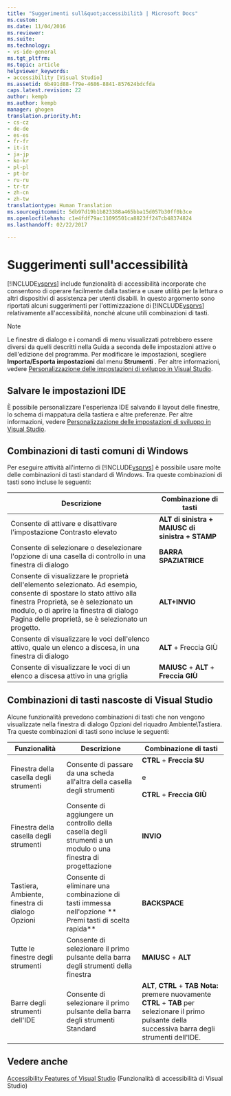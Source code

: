```yaml
---
title: "Suggerimenti sull&quot;accessibilità | Microsoft Docs"
ms.custom: 
ms.date: 11/04/2016
ms.reviewer: 
ms.suite: 
ms.technology:
- vs-ide-general
ms.tgt_pltfrm: 
ms.topic: article
helpviewer_keywords:
- accessibility [Visual Studio]
ms.assetid: 6b491d88-f79e-4686-8841-857624bdcfda
caps.latest.revision: 22
author: kempb
ms.author: kempb
manager: ghogen
translation.priority.ht:
- cs-cz
- de-de
- es-es
- fr-fr
- it-it
- ja-jp
- ko-kr
- pl-pl
- pt-br
- ru-ru
- tr-tr
- zh-cn
- zh-tw
translationtype: Human Translation
ms.sourcegitcommit: 5db97d19b1b823388a465bba15d057b30ff0b3ce
ms.openlocfilehash: c1e4fdf79ac11095501ca8823ff247cb48374824
ms.lasthandoff: 02/22/2017

---
```

# <a name="accessibility-tips-and-tricks"></a>Suggerimenti sull'accessibilità
[!INCLUDE[vsprvs](../../code-quality/includes/vsprvs_md.md)] include funzionalità di accessibilità incorporate che consentono di operare facilmente dalla tastiera e usare utilità per la lettura o altri dispositivi di assistenza per utenti disabili. In questo argomento sono riportati alcuni suggerimenti per l'ottimizzazione di [!INCLUDE[vsprvs](../../code-quality/includes/vsprvs_md.md)] relativamente all'accessibilità, nonché alcune utili combinazioni di tasti.  
  
> [!NOTE]
>  Le finestre di dialogo e i comandi di menu visualizzati potrebbero essere diversi da quelli descritti nella Guida a seconda delle impostazioni attive o dell'edizione del programma. Per modificare le impostazioni, scegliere **Importa/Esporta impostazioni** dal menu **Strumenti** . Per altre informazioni, vedere [Personalizzazione delle impostazioni di sviluppo in Visual Studio](http://msdn.microsoft.com/en-us/22c4debb-4e31-47a8-8f19-16f328d7dcd3).  
  
## <a name="save-your-ide-settings"></a>Salvare le impostazioni IDE  
 È possibile personalizzare l'esperienza IDE salvando il layout delle finestre, lo schema di mappatura della tastiera e altre preferenze. Per altre informazioni, vedere [Personalizzazione delle impostazioni di sviluppo in Visual Studio](http://msdn.microsoft.com/en-us/22c4debb-4e31-47a8-8f19-16f328d7dcd3).  
  
## <a name="common-windows-shortcut-key-combinations"></a>Combinazioni di tasti comuni di Windows  
 Per eseguire attività all'interno di [!INCLUDE[vsprvs](../../code-quality/includes/vsprvs_md.md)] è possibile usare molte delle combinazioni di tasti standard di Windows. Tra queste combinazioni di tasti sono incluse le seguenti:  
  
|Descrizione|Combinazione di tasti|  
|-----------------|---------------------|  
|Consente di attivare e disattivare l'impostazione Contrasto elevato|**ALT di sinistra + MAIUSC di sinistra + STAMP**|  
|Consente di selezionare o deselezionare l'opzione di una casella di controllo in una finestra di dialogo|**BARRA SPAZIATRICE**|  
|Consente di visualizzare le proprietà dell'elemento selezionato. Ad esempio, consente di spostare lo stato attivo alla finestra Proprietà, se è selezionato un modulo, o di aprire la finestra di dialogo Pagina delle proprietà, se è selezionato un progetto.|**ALT+INVIO**|  
|Consente di visualizzare le voci dell'elenco attivo, quale un elenco a discesa, in una finestra di dialogo|**ALT** + Freccia GIÙ|  
|Consente di visualizzare le voci di un elenco a discesa attivo in una griglia|**MAIUSC** + **ALT** + **Freccia GIÙ**|  
  
## <a name="hidden-visual-studio-shortcut-key-combinations"></a>Combinazioni di tasti nascoste di Visual Studio  
 Alcune funzionalità prevedono combinazioni di tasti che non vengono visualizzate nella finestra di dialogo Opzioni del riquadro Ambiente\Tastiera. Tra queste combinazioni di tasti sono incluse le seguenti:  
  
|Funzionalità|Descrizione|Combinazione di tasti|  
|-------------|-----------------|---------------------|  
|Finestra della casella degli strumenti|Consente di passare da una scheda all'altra della casella degli strumenti|**CTRL** + **Freccia SU**<br /><br /> e<br /><br /> **CTRL** + **Freccia GIÙ**|  
|Finestra della casella degli strumenti|Consente di aggiungere un controllo della casella degli strumenti a un modulo o una finestra di progettazione|**INVIO**|  
|Tastiera, Ambiente, finestra di dialogo Opzioni|Consente di eliminare una combinazione di tasti immessa nell'opzione **	Premi tasti di scelta rapida**|**BACKSPACE**|  
|Tutte le finestre degli strumenti|Consente di selezionare il primo pulsante della barra degli strumenti della finestra|**MAIUSC** + **ALT**|  
|Barre degli strumenti dell'IDE|Consente di selezionare il primo pulsante della barra degli strumenti Standard|**ALT**, **CTRL** + **TAB** **Nota:** premere nuovamente **CTRL** + **TAB** per selezionare il primo pulsante della successiva barra degli strumenti dell'IDE.|  
  
## <a name="see-also"></a>Vedere anche  
 [Accessibility Features of Visual Studio](../../ide/reference/accessibility-features-of-visual-studio.md) (Funzionalità di accessibilità di Visual Studio)
